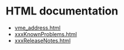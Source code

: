 # HTML documentation

* [vme_address.html](http://htmlpreview.github.com/?https://github.com/epics-modules/xxx/blob/master/documentation/vme_address.html)
* [xxxKnownProblems.html](http://htmlpreview.github.com/?https://github.com/epics-modules/xxx/blob/master/documentation/xxxKnownProblems.html)
* [xxxReleaseNotes.html](http://htmlpreview.github.com/?https://github.com/epics-modules/xxx/blob/master/documentation/xxxReleaseNotes.html)
